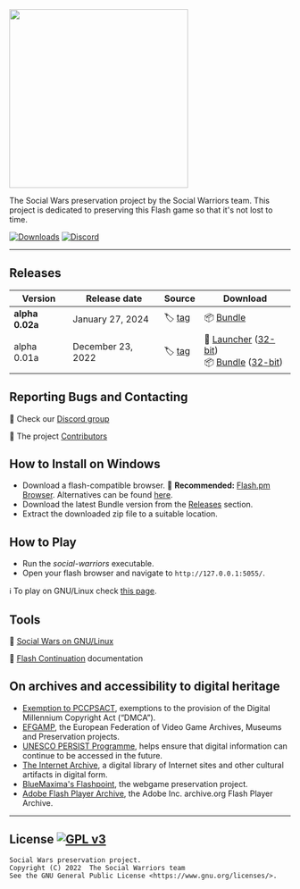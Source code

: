 <img src="templates/img/logo.png" width=320px>

The Social Wars preservation project by the Social Warriors team.
This project is dedicated to preserving this Flash game so that it's not lost to time.

[![Downloads](https://img.shields.io/github/downloads/AcidCaos/socialwarriors/total?label=downloads%40all)](../../releases/latest)
[![Discord](https://img.shields.io/discord/984545703558783016?logo=discord&label=Discord&color=blue)](https://discord.gg/zW5gSbQJBw)

---

## Releases

| Version | Release date | Source | Download |
| --- | --- | --- | --- |
| **alpha 0.02a** | January 27, 2024 | :label: [tag](../../releases/tag/0.02a) | :package: [Bundle](../../releases/download/0.02a/social-warriors_0.02a.zip) |
| alpha 0.01a | December 23, 2022 | :label: [tag](../../releases/tag/0.01a) | :ticket: [Launcher](../../releases/download/0.01a/social-warriors_0.01a.exe) ([32-bit](../../releases/download/0.01a/social-warriors_0.01a_32bit.exe)) <br> :package: [Bundle](../../releases/download/0.01a/social-warriors_0.01a.zip) ([32-bit](../../releases/download/0.01a/social-warriors_0.01a_32bit.zip)) |

## Reporting Bugs and Contacting

:speech_balloon: Check our [Discord group](https://discord.gg/zW5gSbQJBw)

:paw_prints: The project [Contributors](../../contributors)

## How to Install on Windows

- Download a flash-compatible browser. :flashlight: **Recommended:** [Flash.pm Browser](https://flash.pm/browser/). Alternatives can be found [here](FLASH.md).
- Download the latest Bundle version from the [Releases](#releases) section.
- Extract the downloaded zip file to a suitable location.

## How to Play

- Run the *social-warriors* executable.
- Open your flash browser and navigate to `http://127.0.0.1:5055/`.

:information_source: To play on GNU/Linux check [this page](LINUX.md).

## Tools

:penguin: [Social Wars on GNU/Linux](LINUX.md)

:flashlight: [Flash Continuation](FLASH.md) documentation

## On archives and accessibility to digital heritage

- [Exemption to PCCPSACT](https://www.federalregister.gov/documents/2018/10/26/2018-23241/exemption-to-prohibition-on-circumvention-of-copyright-protection-systems-for-access-control), exemptions to the provision of the Digital Millennium Copyright Act (“DMCA”). 
- [EFGAMP](https://efgamp.eu/), the European Federation of Video Game Archives, Museums and Preservation projects.
- [UNESCO PERSIST Programme](https://unescopersist.org/), helps ensure that digital information can continue to be accessed in the future.
- [The Internet Archive](https://archive.org/), a digital library of Internet sites and other cultural artifacts in digital form.
- [BlueMaxima's Flashpoint](https://bluemaxima.org/flashpoint/), the webgame preservation project.
- [Adobe Flash Player Archive](https://archive.org/download/flashplayerarchive/), the Adobe Inc. archive.org Flash Player Archive.

---

## License [![GPL v3](https://img.shields.io/badge/GPL%20v3-blue)](http://www.gnu.org/licenses/gpl-3.0)

```
Social Wars preservation project.
Copyright (C) 2022  The Social Warriors team
See the GNU General Public License <https://www.gnu.org/licenses/>.
```
